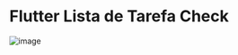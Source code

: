 # Flutter Lista de Tarefa Check

![image](https://github.com/user-attachments/assets/7d445b5b-def1-4c2b-9e0b-a18684030807)


